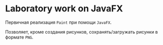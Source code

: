 # Laboratory work on JavaFX

Первичная реализация `Paint` при помощи `JavaFX`.

Позволяет, кроме создания рисунков, сохранять/загружать рисунки в формате `PNG`.
